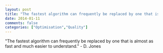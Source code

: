 ```yaml
---
layout: post
title: "The fastest algorithm can frequently be replaced by one that is almost as fast and much easier to understand."
date: 2014-01-11
comments: false
categories: ["Optimisation","Quality"]
---
```


<span class='quote'>"The fastest algorithm can frequently be replaced by one that is almost as fast and much easier to understand."</span>
<span class='by'>- D. Jones</span>
